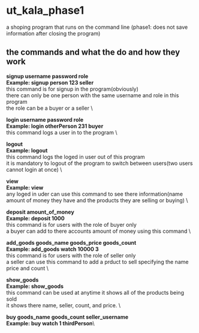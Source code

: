 # ut_kala_phase1
a shoping program that runs on the command line (phase1: does not save information after closing the program)

## the commands and what the do and how they work

**signup username password role**\
**Example: signup person 123 seller**\
this command is for signup in the program(obviously) \
there can only be one person with the same username and role in this program \
the role can be a buyer or a seller \

**login username password role**\
**Example: login otherPerson 231 buyer**\
this command logs a user in to the program \

**logout**\
**Example: logout**\
this command logs the loged in user out of this program \
it is mandatory to logout of the program to switch between users(two users cannot login at once) \

**view**\
**Example: view**\
any loged in uder can use this command to see there information(name amount of money they have and the products they are selling or buying) \

**deposit amount_of_money**\
**Example: deposit 1000**\
this command is for users with the role of buyer only \
a buyer can add to there accounts amount of money using this command \

**add_goods goods_name goods_price goods_count**\
**Example: add_goods watch 10000 3**\
this command is for users with the role of seller only \
a seller can use this command to add a prduct to sell specifying the name price and count \

**show_goods**\
**Example: show_goods**\
this command can be used at anytime it shows all of the products being sold \
it shows there name, seller, count, and  price. \

**buy goods_name goods_count seller_username**\
**Example: buy watch 1 thirdPerson**\

